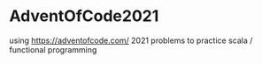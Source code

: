 # AdventOfCode2021
using https://adventofcode.com/ 2021 problems to practice scala / functional programming
